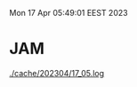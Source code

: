 Mon 17 Apr 05:49:01 EEST 2023
# JAM
<a href='./cache/202304/17_05.log'>./cache/202304/17_05.log</a>
